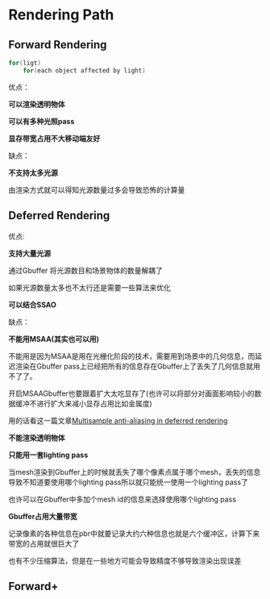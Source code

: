 # Rendering Path

## Forward Rendering

```cpp
for(ligt)
	for(each object affected by light)
```

优点：

**可以渲染透明物体**

**可以有多种光照pass**

**显存带宽占用不大移动端友好**

缺点：

**不支持太多光源**

由渲染方式就可以得知光源数量过多会导致恐怖的计算量

## Deferred Rendering

优点:

**支持大量光源**

通过Gbuffer 将光源数目和场景物体的数量解耦了

如果光源数量太多也不太行还是需要一些算法来优化

**可以结合SSAO**

缺点：

**不能用MSAA(其实也可以用)**

不能用是因为MSAA是用在光栅化阶段的技术，需要用到场景中的几何信息，而延迟渲染在Gbuffer pass上已经把所有的信息存在Gbuffer上了丢失了几何信息就用不了了。

开启MSAAGbuffer也要跟着扩大太吃显存了(也许可以将部分对画面影响较小的数据缓冲不进行扩大来减小显存占用比如金属度)

用的话看这一篇文章[Multisample anti-aliasing in deferred rendering](https://link.zhihu.com/?target=https%3A//diglib.eg.org/bitstream/handle/10.2312/egs20201008/021-024.pdf%3Fsequence%3D1%26isAllowed%3Dy)

**不能渲染透明物体**

**只能用一套lighting pass**

当mesh渲染到Gbuffer上的时候就丢失了哪个像素点属于哪个mesh，丢失的信息导致不知道要使用哪个lighting pass所以就只能统一使用一个lighting pass了

也许可以在Gbuffer中多加个mesh id的信息来选择使用哪个lighting pass

**Gbuffer占用大量带宽**

记录像素的各种信息在pbr中就要记录大约六种信息也就是六个缓冲区，计算下来带宽的占用就很巨大了

也有不少压缩算法，但是在一些地方可能会导致精度不够导致渲染出现误差

## Forward+
